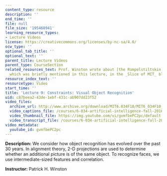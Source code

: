 ```yaml
---
content_type: resource
description: ''
end_time: ''
file: null
file_size: '195468941'
learning_resource_types:
- Lecture Videos
license: https://creativecommons.org/licenses/by-nc-sa/4.0/
ocw_type: ''
optional_tab_title: ''
optional_text: ''
parent_title: Lecture Videos
parent_type: CourseSection
related_resources_text: Prof. Winston wrote about [the Rumpelstiltskin principle](https://alum.mit.edu/slice/rumpelstiltskin-principle),
  which was briefly mentioned in this lecture, in the _Slice of MIT_ blog.
resource_index_text: ''
resourcetype: Video
start_time: ''
title: 'Lecture 9: Constraints: Visual Object Recognition'
uid: c87beea2-43de-1ebf-431c-ab907dd23f52
video_files:
  archive_url: http://www.archive.org/download/MIT6.034F10/MIT6_034F10_lec09_300k.mp4
  video_captions_file: /courses/6-034-artificial-intelligence-fall-2010/967b6b840fcb5cdc91ea4b6b81c7362d_gvmfbePC2pc.vtt
  video_thumbnail_file: https://img.youtube.com/vi/gvmfbePC2pc/default.jpg
  video_transcript_file: /courses/6-034-artificial-intelligence-fall-2010/aae7af9c88e603a8baf1bde5e240c7f7_gvmfbePC2pc.pdf
video_metadata:
  youtube_id: gvmfbePC2pc
---
```


**Description:** We consider how object recognition has evolved over the past 30 years. In alignment theory, 2-D projections are used to determine whether an additional picture is of the same object. To recognize faces, we use intermediate-sized features and correlation.

**Instructor:** Patrick H. Winston

